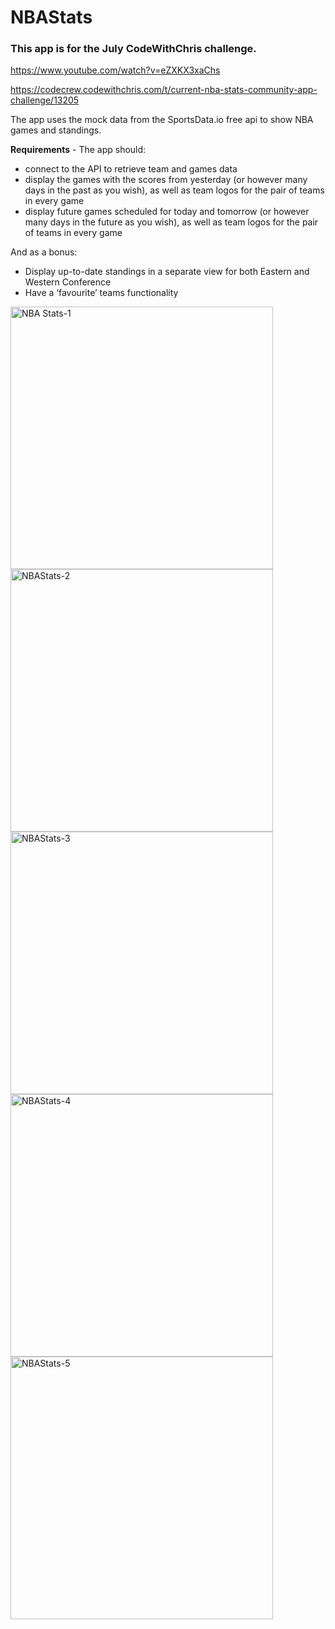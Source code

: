# NBAStats

### This app is for the July CodeWithChris challenge.

https://www.youtube.com/watch?v=eZXKX3xaChs

https://codecrew.codewithchris.com/t/current-nba-stats-community-app-challenge/13205

The app uses the mock data from the SportsData.io free api to show NBA games and standings. 

**Requirements** - The app should:
* connect to the API to retrieve team and games data
* display the games with the scores from yesterday (or however many days in the past as you wish), as well as team logos for the pair of teams in every game
* display future games scheduled for today and tomorrow (or however many days in the future as you wish), as well as team logos for the pair of teams in every game

And as a bonus:
* Display up-to-date standings in a separate view for both Eastern and Western Conference
* Have a ‘favourite’ teams functionality



<img width="420" alt="NBA Stats-1" src="https://user-images.githubusercontent.com/23018419/127738920-9f10a4da-1616-4c22-a15a-cebf32d0b279.png"> <img width="420" alt="NBAStats-2" src="https://user-images.githubusercontent.com/23018419/127738922-07cbb86b-cf0e-4a96-bad9-479ee1cc1279.png"> <img width="420" alt="NBAStats-3" src="https://user-images.githubusercontent.com/23018419/127738923-2fb366bd-c2f6-4f12-a91a-c6e243a7b13b.png"> <img width="420" alt="NBAStats-4" src="https://user-images.githubusercontent.com/23018419/127738925-734a3e67-c6d9-42d1-babc-b79f2b6f82a3.png"> <img width="420" alt="NBAStats-5" src="https://user-images.githubusercontent.com/23018419/127738927-4324a427-95c6-4c11-8f6f-bcaa6b557724.png">
